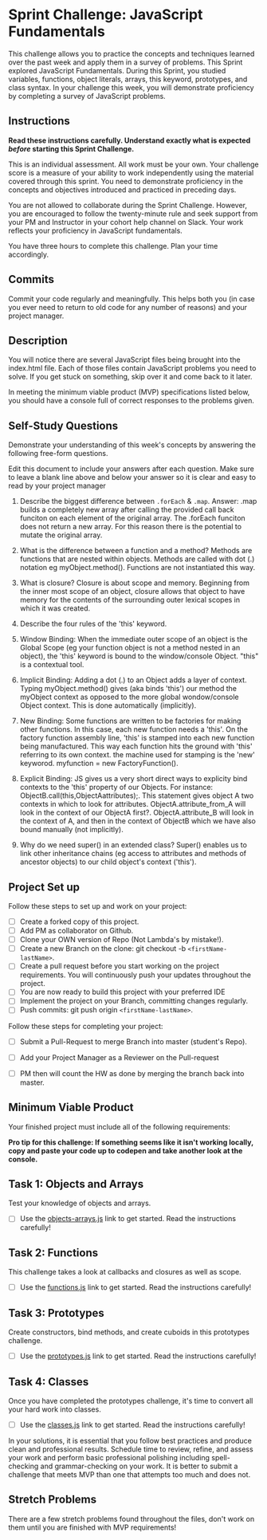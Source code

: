 # Sprint Challenge: JavaScript Fundamentals

This challenge allows you to practice the concepts and techniques learned over the past week and apply them in a survey of problems. This Sprint explored JavaScript Fundamentals. During this Sprint, you studied variables, functions, object literals, arrays, this keyword, prototypes, and class syntax. In your challenge this week, you will demonstrate proficiency by completing a survey of JavaScript problems.

## Instructions

**Read these instructions carefully. Understand exactly what is expected _before_ starting this Sprint Challenge.**

This is an individual assessment. All work must be your own. Your challenge score is a measure of your ability to work independently using the material covered through this sprint. You need to demonstrate proficiency in the concepts and objectives introduced and practiced in preceding days.

You are not allowed to collaborate during the Sprint Challenge. However, you are encouraged to follow the twenty-minute rule and seek support from your PM and Instructor in your cohort help channel on Slack. Your work reflects your proficiency in JavaScript fundamentals.

You have three hours to complete this challenge. Plan your time accordingly.

## Commits

Commit your code regularly and meaningfully. This helps both you (in case you ever need to return to old code for any number of reasons) and your project manager.

## Description

You will notice there are several JavaScript files being brought into the index.html file.  Each of those files contain JavaScript problems you need to solve.  If you get stuck on something, skip over it and come back to it later.

In meeting the minimum viable product (MVP) specifications listed below, you should have a console full of correct responses to the problems given.

## Self-Study Questions

Demonstrate your understanding of this week's concepts by answering the following free-form questions.

Edit this document to include your answers after each question. Make sure to leave a blank line above and below your answer so it is clear and easy to read by your project manager

1. Describe the biggest difference between `.forEach` & `.map`.
Answer: .map builds a completely new array after calling the provided call back funciton on each element of the original array. The .forEach funciton does not return a new array.  For this reason there is the potential to mutate the original array.

2. What is the difference between a function and a method?
Methods are functions that are nested within objects.  Methods are called with dot (.) notation eg myObject.method(). Functions are not instantiated this way.

3. What is closure?
    Closure is about scope and memory. Beginning from the inner most scope of an object, closure allows that object to have
    memory for the contents of the surrounding outer lexical scopes in which it was created.

4. Describe the four rules of the 'this' keyword.

1. Window Binding: When the immediate outer scope of an object is the Global Scope (eg your function object is not a method nested in an
     object), the 'this' keyword is bound to the window/console Object. "this" is a contextual tool.
2. Implicit Binding: Adding a dot (.) to an Object adds a layer of context.  Typing myObject.method() gives (aka binds 'this') our method the myObject context
    as opposed to the more global wondow/console Object context. This is done automatically (implicitly).
3. New Binding: Some functions are written to be factories for making other functions. In this case, each new function needs a 'this'. On the factory
function assembly line, 'this' is stamped into each new function being manufactured.  This way each function hits the ground 
with 'this' referring to its own context. the machine used for stamping is the 'new' keyworod. myfunction = new FactoryFunction().

4. Explicit Binding: JS gives us a very short direct ways to explicity bind contexts to the 'this' property of our Objects. For instance:
    ObjectB.call(this,ObjectAattributes);. This statement gives object A two contexts in which to look for attributes.
    ObjectA.attribute_from_A will look in the context of our ObjectA first?. ObjectA.attribute_B will look in the context of A, 
    and then in the context of ObjectB
    which we have also bound manually (not implicitly).

5. Why do we need super() in an extended class?
Super() enables us to link other inheritance chains (eg access to attributes and methods of ancestor objects) to our child object's context ('this').

## Project Set up

Follow these steps to set up and work on your project:

- [ ] Create a forked copy of this project.
- [ ] Add PM as collaborator on Github.
- [ ] Clone your OWN version of Repo (Not Lambda's by mistake!).
- [ ] Create a new Branch on the clone: git checkout -b `<firstName-lastName>`.
- [ ] Create a pull request before you start working on the project requirements.  You will continuously push your updates throughout the project.
- [ ] You are now ready to build this project with your preferred IDE
- [ ] Implement the project on your Branch, committing changes regularly.
- [ ] Push commits: git push origin `<firstName-lastName>`.

Follow these steps for completing your project:

- [ ] Submit a Pull-Request to merge <firstName-lastName> Branch into master (student's  Repo).
- [ ] Add your Project Manager as a Reviewer on the Pull-request
- [ ] PM then will count the HW as done by  merging the branch back into master.


## Minimum Viable Product

Your finished project must include all of the following requirements:

**Pro tip for this challenge: If something seems like it isn't working locally, copy and paste your code up to codepen and take another look at the console.**

## Task 1: Objects and Arrays
Test your knowledge of objects and arrays. 
* [ ] Use the [objects-arrays.js](challenges/objects-arrays.js) link to get started.  Read the instructions carefully!

## Task 2: Functions
This challenge takes a look at callbacks and closures as well as scope. 
* [ ] Use the [functions.js](challenges/functions.js) link to get started. Read the instructions carefully!

## Task 3: Prototypes
Create constructors, bind methods, and create cuboids in this prototypes challenge.
* [ ] Use the [prototypes.js](challenges/prototypes.js) link to get started. Read the instructions carefully!

## Task 4: Classes
Once you have completed the prototypes challenge, it's time to convert all your hard work into classes.
* [ ] Use the [classes.js](challenges/classes.js) link to get started. Read the instructions carefully!

In your solutions, it is essential that you follow best practices and produce clean and professional results. Schedule time to review, refine, and assess your work and perform basic professional polishing including spell-checking and grammar-checking on your work. It is better to submit a challenge that meets MVP than one that attempts too much and does not.

## Stretch Problems

There are a few stretch problems found throughout the files, don't work on them until you are finished with MVP requirements!
